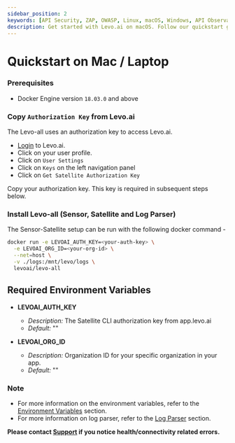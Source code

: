 ```yaml
---
sidebar_position: 2
keywords: [API Security, ZAP, OWASP, Linux, macOS, Windows, API Observability]
description: Get started with Levo.ai on macOS. Follow our quickstart guide for seamless installation and setup of the Levo.ai API Security Platform on your Mac.
---
```


# Quickstart on Mac / Laptop

### Prerequisites
- Docker Engine version `18.03.0` and above

### Copy `Authorization Key` from Levo.ai

The Levo-all uses an authorization key to access Levo.ai.

- [Login](https://app.levo.ai/login) to Levo.ai.
- Click on your user profile.
- Click on `User Settings`
- Click on `Keys` on the left navigation panel
- Click on `Get Satellite Authorization Key`

Copy your authorization key. This key is required in subsequent steps below.


### Install Levo-all (Sensor, Satellite and Log Parser)

The Sensor-Satellite setup can be run with the following docker command -

```bash
docker run -e LEVOAI_AUTH_KEY=<your-auth-key> \
  -e LEVOAI_ORG_ID=<your-org-id> \
  --net=host \
  -v ./logs:/mnt/levo/logs \
  levoai/levo-all
```

## Required Environment Variables

- **LEVOAI_AUTH_KEY**
    - *Description:* The Satellite CLI authorization key from app.levo.ai
    - *Default:* ""

- **LEVOAI_ORG_ID**
    - *Description:* Organization ID for your specific organization in your app.
    - *Default:* ""

### Note
- For more information on the environment variables, refer to the [Environment Variables](/install-traffic-capture-sensors/sensor-on-macos#required-environment-variables) section.
- For more information on log parser, refer to the [Log Parser](/install-traffic-capture-sensors/sensor-on-macos#log-parser) section.


**Please contact [Support](mailto:support@levo.ai) if you notice health/connectivity related errors.**
